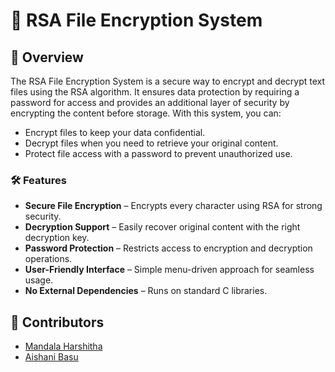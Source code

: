 # 🔐 RSA File Encryption System

## 📜 Overview
The RSA File Encryption System is a secure way to encrypt and decrypt text files using the RSA algorithm. It ensures data protection by requiring a password for access and provides an additional layer of security by encrypting the content before storage. 
With this system, you can:
- Encrypt files to keep your data confidential.
- Decrypt files when you need to retrieve your original content.
- Protect file access with a password to prevent unauthorized use.

### 🛠️ Features
- **Secure File Encryption** – Encrypts every character using RSA for strong security.
- **Decryption Support** – Easily recover original content with the right decryption key.
- **Password Protection** – Restricts access to encryption and decryption operations.
- **User-Friendly Interface** – Simple menu-driven approach for seamless usage.
- **No External Dependencies** – Runs on standard C libraries.

## 🤝 Contributors
- [Mandala Harshitha](https://github.com/HARSHITHAMANDALA)
- [Aishani Basu](https://github.com/aishani874)




